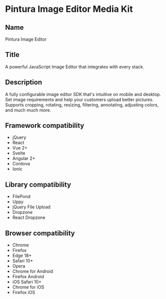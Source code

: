 # Pintura Image Editor Media Kit

## Name

Pintura Image Editor

## Title

A powerful JavaScript Image Editor that integrates with every stack.

## Description

A fully configurable image editor SDK that's intuitive on mobile and desktop. Set image requirements and help your customers upload better pictures. Supports cropping, rotating, resizing, filtering, annotating, adjusting colors, and much much more.

## Framework compatibility

- jQuery
- React
- Vue 2+
- Svelte
- Angular 2+
- Cordova
- Ionic

## Library compatibility

- FilePond
- Uppy
- jQuery File Upload
- Dropzone
- React Dropzone

## Browser compatibility

- Chrome
- Firefox
- Edge 18+
- Safari 10+
- Opera
- Chrome for Android
- Firefox Android
- iOS Safari 10+
- Chrome for iOS
- Firefox iOS
